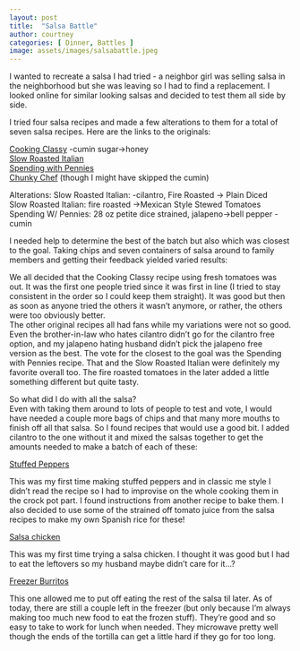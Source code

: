 ```yaml
---
layout: post
title:  "Salsa Battle"
author: courtney
categories: [ Dinner, Battles ]
image: assets/images/salsabattle.jpeg
---
```

I wanted to recreate a salsa I had tried - a neighbor girl was selling salsa in the neighborhood but she was leaving so I had to find a replacement. I looked online for similar looking salsas and decided to test them all side by side. 

I tried four salsa recipes and made a few alterations to them for a total of seven salsa recipes. Here are the links to the originals:

[Cooking Classy](https://www.cookingclassy.com/fresh-homemade-salsa/) -cumin sugar->honey  
[Slow Roasted Italian](https://www.theslowroasteditalian.com/lazy-day-salsa/)  
[Spending with Pennies](https://www.spendwithpennies.com/homemade-salsa-restaurant-style/)  
[Chunky Chef](https://www.thechunkychef.com/restaurant-salsa/#wprm-recipe-container-8463) (though I might have skipped the cumin)

Alterations:
Slow Roasted Italian: -cilantro, Fire Roasted -> Plain Diced  
Slow Roasted Italian: fire roasted ->Mexican Style Stewed Tomatoes  
Spending W/ Pennies: 28 oz petite dice strained, jalapeno->bell pepper -cumin  

I needed help to determine the best of the batch but also which was closest to the goal. Taking chips and seven containers of salsa around to family members and getting their feedback yielded varied results:

We all decided that the Cooking Classy recipe using fresh tomatoes was out. It was the first one people tried since it was first in line (I tried to stay consistent in the order so I could keep them straight). It was good but then as soon as anyone tried the others it wasn’t anymore, or rather, the others were too obviously better.  
The other original recipes all had fans while my variations were not so good. Even the brother-in-law who hates cilantro didn’t go for the cilantro free option, and my jalapeno hating husband didn’t pick the jalapeno free version as the best. 
The vote for the closest to the goal was the Spending with Pennies recipe. That and the Slow Roasted Italian were definitely my favorite overall too. The fire roasted tomatoes in the later added a little something different but quite tasty. 

So what did I do with all the salsa?  
Even with taking them around to lots of people to test and vote, I would have needed a couple more bags of chips and that many more mouths to finish off all that salsa. So I found recipes that would use a good bit. I added cilantro to the one without it and mixed the salsas together to get the amounts needed to make a batch of each of these:  

[Stuffed Peppers](https://www.tasteofhome.com/recipes/mexican-beef-stuffed-peppers/)  

This was my first time making stuffed peppers and in classic me style I didn’t read the recipe so I had to improvise on the whole cooking them in the crock pot part. I found instructions from another recipe to bake them. I also decided to use some of the strained off tomato juice from the salsa recipes to make my own Spanish rice for these!

[Salsa chicken](https://diethood.com/easy-baked-salsa-chicken/)  

This was my first time trying a salsa chicken. I thought it was good but I had to eat the leftovers so my husband maybe didn’t care for it...?

[Freezer Burritos](https://www.tasteofhome.com/recipes/freezer-burritos/)  

This one allowed me to put off eating the rest of the salsa til later. As of today, there are still a couple left in the freezer (but only because I’m always making too much new food to eat the frozen stuff). They’re good and so easy to take to work for lunch when needed. They microwave pretty well though the ends of the tortilla can get a little hard if they go for too long. 
